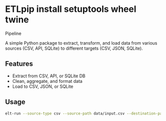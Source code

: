 # ETLpip install setuptools wheel twine
 Pipeline

A simple Python package to extract, transform, and load data from various sources (CSV, API, SQLite) to different targets (CSV, JSON, SQLite).

## Features

- Extract from CSV, API, or SQLite DB
- Clean, aggregate, and format data
- Load to CSV, JSON, or SQLite

## Usage

```bash
elt-run --source-type csv --source-path data/input.csv --destination-path output/output.csv
